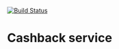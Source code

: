 [![Build Status](https://travis-ci.org/DilyaKarimova/cashback-service.svg?branch=master)](https://travis-ci.org/DilyaKarimova/cashback-service)

# Cashback service